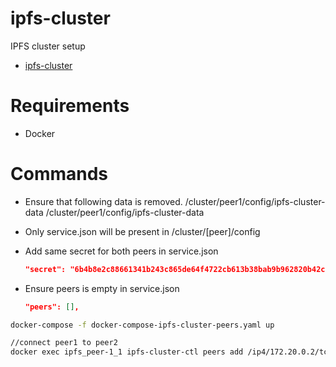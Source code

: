 # ipfs-cluster
IPFS cluster setup

* [ipfs-cluster](https://github.com/ipfs/ipfs-cluster)


# Requirements
* Docker

# Commands 

* Ensure that following data is removed.
/cluster/peer1/config/ipfs-cluster-data 
/cluster/peer1/config/ipfs-cluster-data
* Only service.json will be present in  /cluster/[peer]/config
* Add  same secret for both peers in service.json
  ```json
  "secret": "6b4b8e2c88661341b243c865de64f4722cb613b38bab9b962820b42c175b9b3a",
  ```  
  
* Ensure peers is empty in service.json
  ```json
  "peers": [],
  ```

```bash
docker-compose -f docker-compose-ipfs-cluster-peers.yaml up

//connect peer1 to peer2
docker exec ipfs_peer-1_1 ipfs-cluster-ctl peers add /ip4/172.20.0.2/tcp/9096/ipfs/QmbuWdsRWhasARr9Tm8aoAESahcHPEqYN1gT28Us2Jdssx
```


